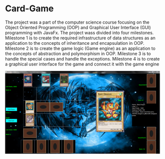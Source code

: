 # Card-Game
The project was a part of the computer science course focusing on the Object Oriented Programming (OOP) and Graphical User Interface (GUI) programming with JavaFx. The project wass divided into four milestones. Milestone 1 is to create the required infrastructure of data structures as an application to the concepts of inheritance and encapsulation in OOP. Milestone 2 is to create the game logic (Game engine) as an application to the concepts of abstraction and polymorphism in OOP. Milestone 3 is to handle the special cases and handle the exceptions. Milestone 4 is to create a graphical user interface for the game and connect it with the game engine

![](Screenshot-%20Scenario%20Picture.PNG)
